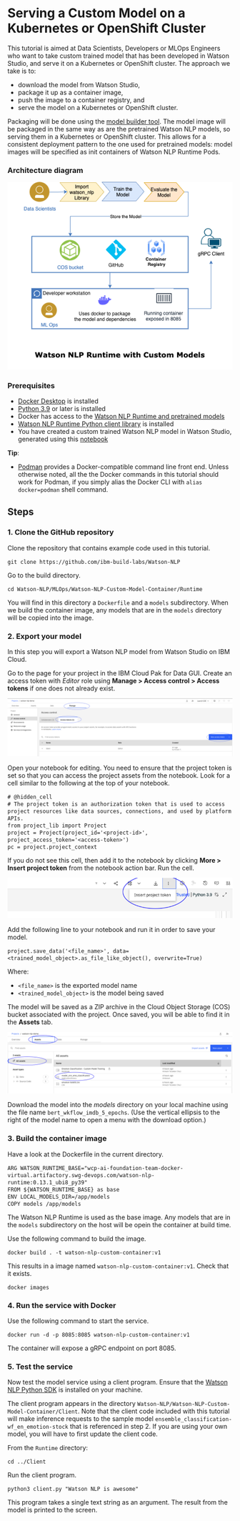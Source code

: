 # Serving a Custom Model on a Kubernetes or OpenShift Cluster

This tutorial is aimed at Data Scientists, Developers or MLOps Engineers who want to take custom trained model that has been developed in Watson Studio, and serve it on a Kubernetes or OpenShift cluster.  The approach we take is to:
  - download the model from Watson Studio,
  - package it up as a container image,
  - push the image to a container registry, and
  - serve the model on a Kubernetes or OpenShift cluster.
 
Packaging will be done using the [model builder tool](https://github.com/IBM/ibm-watson-embed-model-builder).  The model image will be packaged in the same way as are the pretrained Watson NLP models, so serving them in a Kubernetes or OpenShift cluster. This allows for a consistent deployment pattern to the one used for pretrained models: model images will be specified as init containers of Watson NLP Runtime Pods.

### Architecture diagram

![reference architecture](Images/reference_architecture.png)
    
### Prerequisites
    
- [Docker Desktop](https://docs.docker.com/get-docker/) is installed
- [Python 3.9](https://www.python.org/downloads/) or later is installed
- Docker has access to the [Watson NLP Runtime and pretrained models](https://github.com/ibm-build-labs/Watson-NLP/blob/main/MLOps/access/README.md#docker)
- [Watson NLP Runtime Python client library](https://github.com/ibm-build-labs/Watson-NLP/blob/main/MLOps/access/README.md#python) is installed
- You have created a custom trained Watson NLP model in Watson Studio, generated using this [notebook](https://github.com/ibm-build-labs/Watson-NLP/blob/main/ML/Sentiment-Analysis/Sentiment%20Analysis%20-%20Model%20Training.ipynb) 
    
**Tip**:
- [Podman](https://podman.io/getting-started/installation) provides a Docker-compatible command line front end. Unless otherwise noted, all the the Docker commands in this tutorial should work for Podman, if you simply alias the Docker CLI with `alias docker=podman` shell command.  
  
## Steps
### 1. Clone the GitHub repository
Clone the repository that contains example code used in this tutorial. 
```
git clone https://github.com/ibm-build-labs/Watson-NLP 
```
Go to the build directory.
```
cd Watson-NLP/MLOps/Watson-NLP-Custom-Model-Container/Runtime 
```
You will find in this directory a `Dockerfile` and a `models` subdirectory. When we build the container image, any models that are in the `models` directory will be copied into the image.

### 2. Export your model
In this step you will export a Watson NLP model from Watson Studio on IBM Cloud.

Go to the page for your project in the IBM Cloud Pak for Data GUI. Create an access token with *Editor* role using **Manage > Access control > Access tokens** if one does not already exist.

![access token](Images/access_token.png)

Open your notebook for editing.  You need to ensure that the project token is set so that you can access the project assets from the notebook.  Look for a cell similar to the following at the top of your notebook.
```
# @hidden_cell
# The project token is an authorization token that is used to access project resources like data sources, connections, and used by platform APIs.
from project_lib import Project
project = Project(project_id='<project-id>', project_access_token='<access-token>')
pc = project.project_context
```
If you do not see this cell, then add it to the notebook by clicking **More > Insert project token** from the notebook action bar. Run the cell.

![insert token](Images/insert_token.png)
    
Add the following line to your notebook and run it in order to save your model.
```
project.save_data('<file_name>', data=<trained_model_object>.as_file_like_object(), overwrite=True)
```
Where:
- `<file_name>` is the exported model name 
- `<trained_model_object>` is the model being saved

The model will be saved as a ZIP archive in the Cloud Object Storage (COS) bucket associated with the project. Once saved, you will be able to find it in the **Assets** tab. 

![saved model](Images/saved_model.png)
    
Download the model into the *models* directory on your local machine using the file name `bert_wkflow_imdb_5_epochs`. (Use the vertical ellipsis to the right of the model name to open a menu with the download option.)

### 3. Build the container image
Have a look at the Dockerfile in the current directory.
```
ARG WATSON_RUNTIME_BASE="wcp-ai-foundation-team-docker-virtual.artifactory.swg-devops.com/watson-nlp-runtime:0.13.1_ubi8_py39" 
FROM ${WATSON_RUNTIME_BASE} as base 
ENV LOCAL_MODELS_DIR=/app/models 
COPY models /app/models 
```
The Watson NLP Runtime is used as the base image. Any models that are in the `models` subdirectory on the host will be opein the container at build time.

Use the following command to build the image. 
```
docker build . -t watson-nlp-custom-container:v1 
```
This results in a image named `watson-nlp-custom-container:v1`.  Check that it exists.
```
docker images
```

### 4. Run the service with Docker
Use the following command to start the service. 
```
docker run -d -p 8085:8085 watson-nlp-custom-container:v1 
```
The container will expose a gRPC endpoint on port 8085. 

### 5. Test the service
Now test the model service using a client program. Ensure that the [Watson NLP Python SDK](https://github.com/ibm-build-labs/Watson-NLP/blob/main/access/README.md) is installed on your machine.

The client program appears in the directory `Watson-NLP/Watson-NLP-Custom-Model-Container/Client`. Note that the client code included with this tutorial will make inference requests to the sample model `ensemble_classification-wf_en_emotion-stock` that is referenced in step 2.  If you are using your own model, you will have to first update the client code.

From the `Runtime` directory:
```
cd ../Client 
```
Run the client program.
```
python3 client.py "Watson NLP is awesome" 
```
This program takes a single text string as an argument.  The result from the model is printed to the screen.

